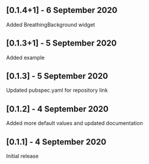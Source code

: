 ## [0.1.4+1] - 6 September 2020
Added BreathingBackground widget

## [0.1.3+1] - 5 September 2020
Added example

## [0.1.3] - 5 September 2020
Updated pubspec.yaml for repository link

## [0.1.2] - 4 September 2020
Added more default values and updated documentation

## [0.1.1] - 4 September 2020
Initial release
